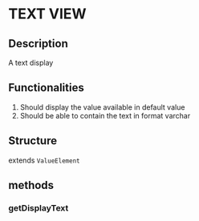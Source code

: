 # TEXT VIEW

## Description

A text display

## Functionalities

1. Should display the value available in default value
2. Should be able to contain the text in format varchar

## Structure

extends `ValueElement`

## methods
### getDisplayText
